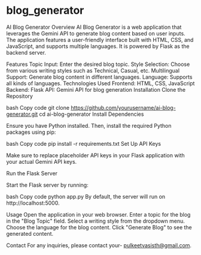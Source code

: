 # blog_generator
AI Blog Generator
Overview
AI Blog Generator is a web application that leverages the Gemini API to generate blog content based on user inputs. The application features a user-friendly interface built with HTML, CSS, and JavaScript, and supports multiple languages. It is powered by Flask as the backend server.

Features
Topic Input: Enter the desired blog topic.
Style Selection: Choose from various writing styles such as Technical, Casual, etc.
Multilingual Support: Generate blog content in different languages.
Language: Supports all kinds of languages.
Technologies Used
Frontend: HTML, CSS, JavaScript
Backend: Flask
API: Gemini API for blog generation
Installation
Clone the Repository

bash
Copy code
git clone https://github.com/yourusername/ai-blog-generator.git
cd ai-blog-generator
Install Dependencies

Ensure you have Python installed. Then, install the required Python packages using pip:

bash
Copy code
pip install -r requirements.txt
Set Up API Keys

Make sure to replace placeholder API keys in your Flask application with your actual Gemini API keys.

Run the Flask Server

Start the Flask server by running:

bash
Copy code
python app.py
By default, the server will run on http://localhost:5000.

Usage
Open the application in your web browser.
Enter a topic for the blog in the "Blog Topic" field.
Select a writing style from the dropdown menu.
Choose the language for the blog content.
Click "Generate Blog" to see the generated content.



Contact
For any inquiries, please contact your- pulkeetvasisth@gmail.com.
